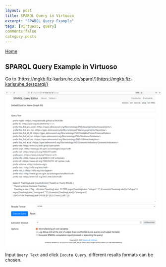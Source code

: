 ```yaml
---
layout: post
title: SPARQL Query in Virtuoso
excerpt: "SPARQL Query Example"
tags: [virtuoso, query]
comments:false
category:posts
---
```

[Home](index.md)

## SPARQL Query Example in Virtuoso

Go to [https://mgkb.fiz-karlsruhe.de/sparql/](https://mgkb.fiz-karlsruhe.de/sparql/)

![](images/screenshot_query_sparql.png)

Input `Query Text` and click `Excute Query`, different results formats can be chosen.
